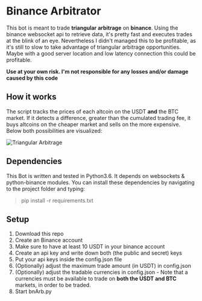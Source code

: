 # Binance Arbitrator

This bot is meant to trade **triangular arbitrage** on **binance**. Using the binance websocket api to retrieve data, it's pretty fast and executes trades at the blink of an eye. Nevertheless I didn't managed this to be profitable, as it's still to slow to take advantage of triangular arbitrage opportunities. Maybe with a good server location and low latency connection this could be profitable.

**Use at your own risk. I'm not responsible for any losses and/or  damage caused by this code**






## How it works

The script tracks the prices of each altcoin on the USDT **and**  the BTC market. If it detects a difference, greater than the cumulated trading fee, it buys altcoins on the cheaper market and sells on the more expensive. Below both possibilities are visualized:

![Triangular Arbitrage](https://github.com/georgk10/BinanceTriArb/blob/master/TriArb.PNG)

## Dependencies

This Bot is written and tested in Python3.6. It depends on websockets & python-binance modules. You can install these dependencies by navigating to the project folder and typing: 
>pip install -r requirements.txt 

## Setup

1. Download this repo
2. Create an Binance account
3. Make sure to have at least 10 USDT in your binance account
4. Create an api key and write down both (the public and secret) keys
5. Put your api keys inside the config.json file
6. (Optionally) adjust the maximum trade amount (in USDT) in config.json
7. (Optionally) adjust the tradable currencies in config.json - Note that a currencies must be available to trade on **both the USDT and BTC** markets, in order to be traded.
8. Start bnArb.py 


##

